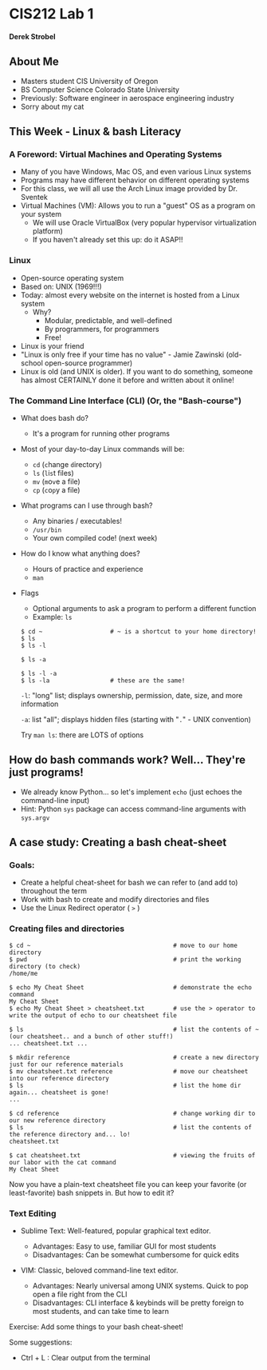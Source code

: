 # CIS212 Lab 1
#### Derek Strobel

## About Me
* Masters student CIS University of Oregon
* BS Computer Science Colorado State University
* Previously: Software engineer in aerospace engineering industry
* Sorry about my cat

## This Week - Linux & bash Literacy

### A Foreword: Virtual Machines and Operating Systems
* Many of you have Windows, Mac OS, and even various Linux systems
* Programs may have different behavior on different operating systems
* For this class, we will all use the Arch Linux image provided by Dr. Sventek
* Virtual Machines (VM): Allows you to run a "guest" OS as a program on your system
    * We will use Oracle VirtualBox (very popular hypervisor virtualization platform)
    * If you haven't already set this up: do it ASAP!!

### Linux
* Open-source operating system
* Based on: UNIX (1969!!!)
* Today: almost every website on the internet is hosted from a Linux system
    * Why?
        * Modular, predictable, and well-defined
        * By programmers, for programmers
        * Free!
* Linux is your friend
* "Linux is only free if your time has no value" - Jamie Zawinski (old-school open-source programmer)
* Linux is old (and UNIX is older). If you want to do something, someone has almost CERTAINLY done it before and written about it online!

### The Command Line Interface (CLI) (Or, the "Bash-course")
* What does bash do?
    * It's a program for running other programs

* Most of your day-to-day Linux commands will be:
    * `cd` (`c`hange `d`irectory)
    * `ls` (`l`i`s`t files)
    * `mv` (`m`o`v`e a file)
    * `cp` (`c`o`p`y a file)

* What programs can I use through bash?
    * Any binaries / executables!
    * `/usr/bin`
    * Your own compiled code! (next week)

* How do I know what anything does?
    * Hours of practice and experience
    * `man`

* Flags
    * Optional arguments to ask a program to perform a different function
    * Example: `ls`
    ```
    $ cd ~                   # ~ is a shortcut to your home directory!
    $ ls                     
    $ ls -l                  

    $ ls -a

    $ ls -l -a
    $ ls -la                 # these are the same! 

    ```
    `-l`: "long" list; displays ownership, permission, date, size, and more information

    `-a`: list "all"; displays hidden files (starting with "`.`" - UNIX convention)

    Try `man ls`: there are LOTS of options

## How do bash commands work? Well... They're just programs!
* We already know Python... so let's implement `echo` (just echoes the command-line input)
* Hint: Python `sys` package can access command-line arguments with `sys.argv`

## A case study: Creating a bash cheat-sheet
### Goals: 
* Create a helpful cheat-sheet for bash we can refer to (and add to) throughout the term
* Work with bash to create and modify directories and files
* Use the Linux Redirect operator ( `>` )

### Creating files and directories
```
$ cd ~                                        # move to our home directory
$ pwd                                         # print the working directory (to check)
/home/me

$ echo My Cheat Sheet                         # demonstrate the echo command
My Cheat Sheet
$ echo My Cheat Sheet > cheatsheet.txt        # use the > operator to write the output of echo to our cheatsheet file

$ ls                                          # list the contents of ~ (our cheatsheet.. and a bunch of other stuff!)
... cheatsheet.txt ...

$ mkdir reference                             # create a new directory just for our reference materials
$ mv cheatsheet.txt reference                 # move our cheatsheet into our reference directory
$ ls                                          # list the home dir again... cheatsheet is gone!
...

$ cd reference                                # change working dir to our new reference directory
$ ls                                          # list the contents of the reference directory and... lo!
cheatsheet.txt

$ cat cheatsheet.txt                          # viewing the fruits of our labor with the cat command
My Cheat Sheet

```

Now you have a plain-text cheatsheet file you can keep your favorite (or least-favorite) bash snippets in. But how to edit it?

### Text Editing
* Sublime Text: Well-featured, popular graphical text editor. 
    * Advantages: Easy to use, familiar GUI for most students
    * Disadvantages: Can be somewhat cumbersome for quick edits

* VIM: Classic, beloved command-line text editor. 
    * Advantages: Nearly universal among UNIX systems. Quick to pop open a file right from the CLI
    * Disadvantages: CLI interface & keybinds will be pretty foreign to most students, and can take time to learn

Exercise: Add some things to your bash cheat-sheet!

Some suggestions:
* Ctrl + L : Clear output from the terminal

